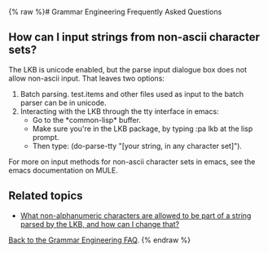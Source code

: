 {% raw %}# Grammar Engineering Frequently Asked Questions

## How can I input strings from non-ascii character sets?

The LKB is unicode enabled, but the parse input dialogue box does not
allow non-ascii input. That leaves two options:

1. Batch parsing. test.items and other files used as input to the batch
parser can be in unicode.
2. Interacting with the LKB through the tty interface in emacs:
   - Go to the \*common-lisp\* buffer.
   - Make sure you're in the LKB package, by typing :pa lkb at the
lisp prompt.
   - Then type:
(do-parse-tty "\[your string, in any character set\]").

For more on input methods for non-ascii character sets in emacs, see the
emacs documentation on MULE.

## Related topics

- [What non-alphanumeric characters are allowed to be part of a string
parsed by the LKB, and how can I change that?](https://delph-in.github.io/docs/matrix/GeFaqNonAlpha)

[Back to the Grammar Engineering FAQ](/GrammarEngineeringFaq).
<update date omitted for speed>{% endraw %}